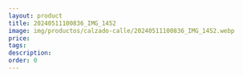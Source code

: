```yaml
---
layout: product
title: 20240511100836_IMG_1452
image: img/productos/calzado-calle/20240511100836_IMG_1452.webp
price: 
tags: 
description: 
order: 0
---
```

